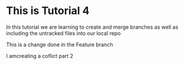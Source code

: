 # This is Tutorial 4
In this tutorial we are learning to create and merge branches as well as including the untracked files into our local repo

This is a change done in the Feature branch

I amcreating a coflict part 2
